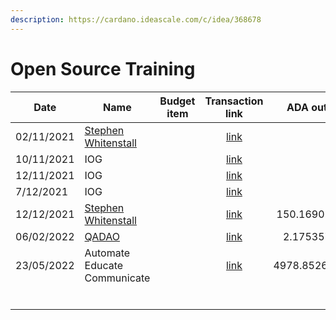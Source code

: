 ```yaml
---
description: https://cardano.ideascale.com/c/idea/368678
---
```


# Open Source Training



<table><thead><tr><th>Date</th><th>Name</th><th data-type="select">Budget item</th><th align="center">Transaction link</th><th align="center">ADA out</th><th align="center">ADA in</th><th align="center">Balance</th></tr></thead><tbody><tr><td>02/11/2021</td><td><a href="https://github.com/miroslavrajh/Catalyst-members/blob/main/profiles/W/Stephen-Whitenstall.md">Stephen Whitenstall</a></td><td></td><td align="center"><a href="https://raw.githubusercontent.com/treasuryguild/Training-and-Automation/main/Transactions/Fund6/Open-Source-Training/Test-Transaction/1648704104255-Stephen-Whitenstall.json">link</a></td><td align="center"></td><td align="center">10</td><td align="center">10</td></tr><tr><td>10/11/2021</td><td>IOG</td><td></td><td align="center"><a href="https://raw.githubusercontent.com/treasuryguild/Training-and-Automation/main/Transactions/Fund6/Open-Source-Training/Test-Transaction/1648704355298-IOG.json">link</a></td><td align="center"></td><td align="center">1</td><td align="center">11</td></tr><tr><td>12/11/2021</td><td>IOG</td><td></td><td align="center"><a href="https://raw.githubusercontent.com/treasuryguild/Training-and-Automation/main/Transactions/Fund6/Open-Source-Training/Incoming-IOG/1648704501140-IOG.json">link</a></td><td align="center"></td><td align="center">2463.054187</td><td align="center">2474.054187</td></tr><tr><td>7/12/2021</td><td>IOG</td><td></td><td align="center"><a href="https://raw.githubusercontent.com/treasuryguild/Training-and-Automation/main/Transactions/Fund6/Open-Source-Training/Incoming-IOG/1648704636494-IOG.json">link</a></td><td align="center"></td><td align="center">2657.142857</td><td align="center">5131.197044</td></tr><tr><td>12/12/2021</td><td><a href="https://github.com/miroslavrajh/Catalyst-members/blob/main/profiles/W/Stephen-Whitenstall.md">Stephen Whitenstall</a></td><td></td><td align="center"><a href="https://raw.githubusercontent.com/treasuryguild/Training-and-Automation/main/Transactions/Fund6/Open-Source-Training/Marketing/1648705019546-Stephen-Whitenstall.json">link</a></td><td align="center">150.169021</td><td align="center"></td><td align="center">4981.028023</td></tr><tr><td>06/02/2022</td><td><a href="https://quality-assurance-dao.github.io/">QADAO</a></td><td></td><td align="center"><a href="https://raw.githubusercontent.com/treasuryguild/Training-and-Automation/main/Transactions/Fund6/Open-Source-Training/Stake-Pool/1648705523901-QADAO.json">link</a></td><td align="center">2.175357</td><td align="center"></td><td align="center">4978.852666</td></tr><tr><td>23/05/2022</td><td>Automate Educate Communicate</td><td></td><td align="center"><a href="https://raw.githubusercontent.com/treasuryguild/treasury-v3/main/Transactions/Catalyst-Training-and-Automation/Fund6/Open-Source-Training/Other/1653910311304-Automate-Educate-Communicate-Wallet.json">link</a></td><td align="center">4978.852666</td><td align="center"></td><td align="center">0</td></tr><tr><td></td><td></td><td></td><td align="center"></td><td align="center"></td><td align="center"></td><td align="center"></td></tr><tr><td></td><td></td><td></td><td align="center"></td><td align="center"></td><td align="center"></td><td align="center"></td></tr><tr><td></td><td></td><td></td><td align="center"></td><td align="center"></td><td align="center"></td><td align="center"></td></tr><tr><td></td><td></td><td></td><td align="center"></td><td align="center"></td><td align="center"></td><td align="center"></td></tr><tr><td></td><td></td><td></td><td align="center"></td><td align="center"></td><td align="center"></td><td align="center"></td></tr><tr><td></td><td></td><td></td><td align="center"></td><td align="center"></td><td align="center"></td><td align="center"></td></tr></tbody></table>
